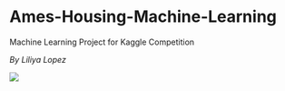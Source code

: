 # Ames-Housing-Machine-Learning

Machine Learning Project for Kaggle Competition

*By Liliya Lopez*

<img src='https://storage.googleapis.com/kaggle-competitions/kaggle/5407/media/housesbanner.png'/>
